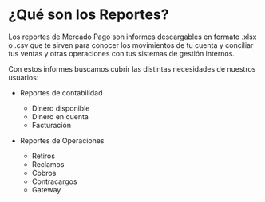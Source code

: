 # ¿Qué son los Reportes?

Los reportes de Mercado Pago son informes descargables en formato .xlsx o .csv que te sirven para conocer los movimientos de tu cuenta y conciliar tus ventas y otras operaciones con tus sistemas de gestión internos.

Con estos informes buscamos cubrir las distintas necesidades de nuestros usuarios: 

* Reportes de contabilidad
    + Dinero disponible
    + Dinero en cuenta
    + Facturación

* Reportes de Operaciones
    + Retiros
    + Reclamos
    + Cobros
    + Contracargos
    + Gateway
